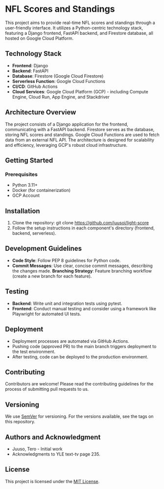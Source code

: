 # NFL Scores and Standings

This project aims to provide real-time NFL scores and standings through a user-friendly interface. It utilizes a Python-centric technology stack, featuring a Django frontend, FastAPI backend, and Firestore database, all hosted on Google Cloud Platform.

## Technology Stack

- **Frontend**: Django
- **Backend**: FastAPI
- **Database**: Firestore (Google Cloud Firestore)
- **Serverless Function**: Google Cloud Functions
- **CI/CD**: GitHub Actions
- **Cloud Services**: Google Cloud Platform (GCP) - including Compute Engine, Cloud Run, App Engine, and Stackdriver

## Architecture Overview

The project consists of a Django application for the frontend, communicating with a FastAPI backend. Firestore serves as the database, storing NFL scores and standings. Google Cloud Functions are used to fetch data from an external NFL API. The architecture is designed for scalability and efficiency, leveraging GCP's robust cloud infrastructure.

## Getting Started

### Prerequisites

- Python 3.11+
- Docker (for containerization)
- GCP Account

## Installation

1. Clone the repository: git clone https://github.com/juusoi/light-score
2. Follow the setup instructions in each component's directory (frontend, backend, serverless).

## Development Guidelines

- **Code Style**: Follow PEP 8 guidelines for Python code.
- **Commit Messages**: Use clear, concise commit messages, describing the changes made.
  **Branching Strategy**: Feature branching workflow (create a new branch for each feature).

## Testing

- **Backend**: Write unit and integration tests using pytest.
- **Frontend**: Conduct manual testing and consider using a framework like Playwright for automated UI tests.

## Deployment

- Deployment processes are automated via GitHub Actions.
- Pushing code (approved PR) to the main branch triggers deployment to the test environment.
- After testing, code can be deployed to the production environment.

## Contributing

Contributors are welcome! Please read the contributing guidelines for the process of submitting pull requests to us.

## Versioning

We use [SemVer](https://semver.org) for versioning. For the versions available, see the tags on this repository.

## Authors and Acknowledgment

- Juuso, Tero - Initial work
- Acknowledgments to YLE text-tv page 235.

## License

This project is licensed under the [MIT License](./LICENSE).
